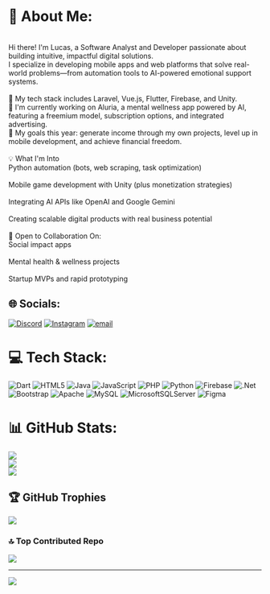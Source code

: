 # 💫 About Me:
<br>Hi there! I'm Lucas, a Software Analyst and Developer passionate about building intuitive, impactful digital solutions.<br>I specialize in developing mobile apps and web platforms that solve real-world problems—from automation tools to AI-powered emotional support systems.<br><br>🔧 My tech stack includes Laravel, Vue.js, Flutter, Firebase, and Unity.<br>🧠 I'm currently working on Aluria, a mental wellness app powered by AI, featuring a freemium model, subscription options, and integrated advertising.<br>🎯 My goals this year: generate income through my own projects, level up in mobile development, and achieve financial freedom.<br><br>💡 What I'm Into<br>Python automation (bots, web scraping, task optimization)<br><br>Mobile game development with Unity (plus monetization strategies)<br><br>Integrating AI APIs like OpenAI and Google Gemini<br><br>Creating scalable digital products with real business potential<br><br>🤝 Open to Collaboration On:<br>Social impact apps<br><br>Mental health & wellness projects<br><br>Startup MVPs and rapid prototyping


## 🌐 Socials:
[![Discord](https://img.shields.io/badge/Discord-%237289DA.svg?logo=discord&logoColor=white)](https://discord.gg/TexTex) [![Instagram](https://img.shields.io/badge/Instagram-%23E4405F.svg?logo=Instagram&logoColor=white)](https://instagram.com/_lucas.icm) [![email](https://img.shields.io/badge/Email-D14836?logo=gmail&logoColor=white)](mailto:l.cerdamartinovic@gmail.com) 

# 💻 Tech Stack:
![Dart](https://img.shields.io/badge/dart-%230175C2.svg?style=for-the-badge&logo=dart&logoColor=white) ![HTML5](https://img.shields.io/badge/html5-%23E34F26.svg?style=for-the-badge&logo=html5&logoColor=white) ![Java](https://img.shields.io/badge/java-%23ED8B00.svg?style=for-the-badge&logo=openjdk&logoColor=white) ![JavaScript](https://img.shields.io/badge/javascript-%23323330.svg?style=for-the-badge&logo=javascript&logoColor=%23F7DF1E) ![PHP](https://img.shields.io/badge/php-%23777BB4.svg?style=for-the-badge&logo=php&logoColor=white) ![Python](https://img.shields.io/badge/python-3670A0?style=for-the-badge&logo=python&logoColor=ffdd54) ![Firebase](https://img.shields.io/badge/firebase-%23039BE5.svg?style=for-the-badge&logo=firebase) ![.Net](https://img.shields.io/badge/.NET-5C2D91?style=for-the-badge&logo=.net&logoColor=white) ![Bootstrap](https://img.shields.io/badge/bootstrap-%238511FA.svg?style=for-the-badge&logo=bootstrap&logoColor=white) ![Apache](https://img.shields.io/badge/apache-%23D42029.svg?style=for-the-badge&logo=apache&logoColor=white) ![MySQL](https://img.shields.io/badge/mysql-4479A1.svg?style=for-the-badge&logo=mysql&logoColor=white) ![MicrosoftSQLServer](https://img.shields.io/badge/Microsoft%20SQL%20Server-CC2927?style=for-the-badge&logo=microsoft%20sql%20server&logoColor=white) ![Figma](https://img.shields.io/badge/figma-%23F24E1E.svg?style=for-the-badge&logo=figma&logoColor=white)
# 📊 GitHub Stats:
![](https://github-readme-stats.vercel.app/api?username=Luckone7&theme=radical&hide_border=false&include_all_commits=false&count_private=false)<br/>
![](https://nirzak-streak-stats.vercel.app/?user=Luckone7&theme=radical&hide_border=false)<br/>
![](https://github-readme-stats.vercel.app/api/top-langs/?username=Luckone7&theme=radical&hide_border=false&include_all_commits=false&count_private=false&layout=compact)

## 🏆 GitHub Trophies
![](https://github-profile-trophy.vercel.app/?username=Luckone7&theme=radical&no-frame=false&no-bg=true&margin-w=4)

### 🔝 Top Contributed Repo
![](https://github-contributor-stats.vercel.app/api?username=Luckone7&limit=5&theme=radical&combine_all_yearly_contributions=true)

---
[![](https://visitcount.itsvg.in/api?id=Luckone7&icon=0&color=0)](https://visitcount.itsvg.in)

<!-- Proudly created with GPRM ( https://gprm.itsvg.in ) -->
